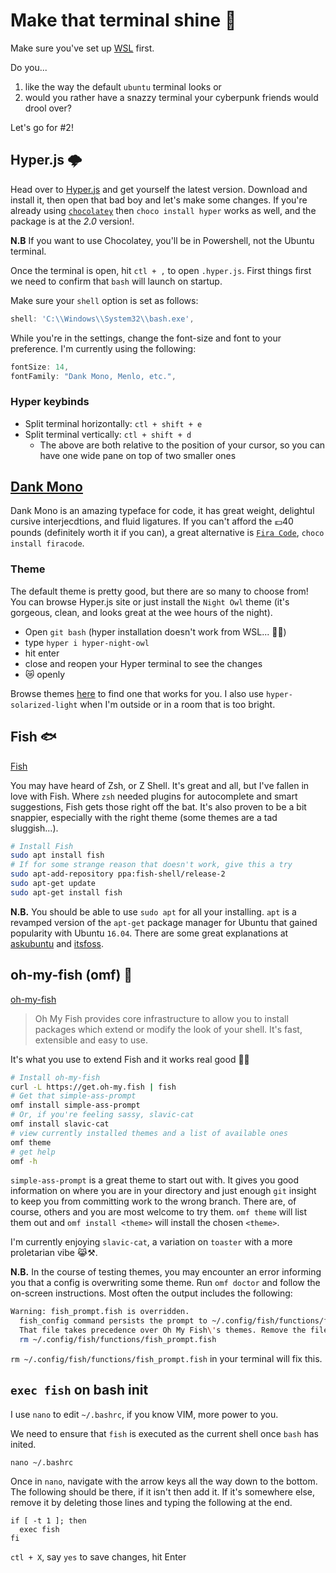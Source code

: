 # Make that terminal shine 🌟

Make sure you've set up [WSL](/WSL/) first.

Do you...

1.  like the way the default `ubuntu` terminal looks or
2.  would you rather have a snazzy terminal your cyberpunk friends would drool over?

Let's go for #2!

## Hyper.js 🌩

Head over to [Hyper.js](https://hyper.is/#installation) and get yourself the latest version. Download and install it, then open that bad boy and let's make some changes. If you're already using [`chocolatey`](https://chocolatey.org/install) then `choco install hyper` works as well, and the package is at the _2.0_ version!.

**N.B** If you want to use Chocolatey, you'll be in Powershell, not the Ubuntu terminal.

Once the terminal is open, hit `ctl + ,` to open `.hyper.js`. First things first we need to confirm that `bash` will launch on startup.

Make sure your `shell` option is set as follows:

```js
shell: 'C:\\Windows\\System32\\bash.exe',
```

While you're in the settings, change the font-size and font to your preference. I'm currently using the following:

```js
fontSize: 14,
fontFamily: "Dank Mono, Menlo, etc.",
```

### Hyper keybinds

- Split terminal horizontally: `ctl + shift + e`
- Split terminal vertically: `ctl + shift + d`
  - The above are both relative to the position of your cursor, so you can have one wide pane on top of two smaller ones

## [Dank Mono](https://dank.sh)

Dank Mono is an amazing typeface for code, it has great weight, delightul cursive interjecdtions, and fluid ligatures. If you can't afford the 💷40 pounds (definitely worth it if you can), a great alternative is [`Fira Code`](https://github.com/tonsky/FiraCode), `choco install firacode`.

### Theme

The default theme is pretty good, but there are so many to choose from! You can browse Hyper.js site or just install the `Night Owl` theme (it's gorgeous, clean, and looks great at the wee hours of the night).

- Open `git bash` (hyper installation doesn't work from WSL... 🤷‍♂)
- type `hyper i hyper-night-owl`
- hit enter
- close and reopen your Hyper terminal to see the changes
- 😿 openly

Browse themes [here](https://hyper.is/themes) to find one that works for you. I also use `hyper-solarized-light` when I'm outside or in a room that is too bright.

## Fish 🐟

[Fish](https://github.com/fish-shell/fish-shell)

You may have heard of Zsh, or Z Shell. It's great and all, but I've fallen in love with Fish. Where `zsh` needed plugins for autocomplete and smart suggestions, Fish gets those right off the bat. It's also proven to be a bit snappier, especially with the right theme (some themes are a tad sluggish...).

```bash
# Install Fish
sudo apt install fish
# If for some strange reason that doesn't work, give this a try
sudo apt-add-repository ppa:fish-shell/release-2
sudo apt-get update
sudo apt-get install fish
```

**N.B.** You should be able to use `sudo apt` for all your installing. `apt` is a revamped version of the `apt-get` package manager for Ubuntu that gained popularity with Ubuntu `16.04`. There are some great explanations at [askubuntu](https://askubuntu.com/questions/445384/what-is-the-difference-between-apt-and-apt-get) and [itsfoss](https://itsfoss.com/apt-vs-apt-get-difference/).

## oh-my-fish (omf) 🍥

[oh-my-fish](https://github.com/oh-my-fish/oh-my-fish)

> Oh My Fish provides core infrastructure to allow you to install packages which extend or modify the look of your shell. It's fast, extensible and easy to use.

It's what you use to extend Fish and it works real good 🤷‍♂

```bash
# Install oh-my-fish
curl -L https://get.oh-my.fish | fish
# Get that simple-ass-prompt
omf install simple-ass-prompt
# Or, if you're feeling sassy, slavic-cat
omf install slavic-cat
# view currently installed themes and a list of available ones
omf theme
# get help
omf -h
```

`simple-ass-prompt` is a great theme to start out with. It gives you good information on where you are in your directory and just enough `git` insight to keep you from committing work to the wrong branch. There are, of course, others and you are most welcome to try them. `omf theme` will list them out and `omf install <theme>` will install the chosen `<theme>`.

I'm currently enjoying `slavic-cat`, a variation on `toaster` with a more proletarian vibe 😹⚒.

**N.B.** In the course of testing themes, you may encounter an error informing you that a config is overwriting some theme. Run `omf doctor` and follow the on-screen instructions. Most often the output includes the following:

```bash
Warning: fish_prompt.fish is overridden.
  fish_config command persists the prompt to ~/.config/fish/functions/fish_prompt.fish
  That file takes precedence over Oh My Fish\'s themes. Remove the file to fix it:
  rm ~/.config/fish/functions/fish_prompt.fish
```

`rm ~/.config/fish/functions/fish_prompt.fish` in your terminal will fix this.

## `exec fish` on bash init

I use `nano` to edit `~/.bashrc`, if you know VIM, more power to you.

We need to ensure that `fish` is executed as the current shell once `bash` has inited.

`nano ~/.bashrc`

Once in `nano`, navigate with the arrow keys all the way down to the bottom. The following should be there, if it isn't then add it. If it's somewhere else, remove it by deleting those lines and typing the following at the end.

```config
if [ -t 1 ]; then
  exec fish
fi
```

`ctl + X`, say `yes` to save changes, hit Enter
